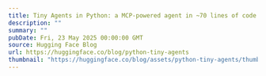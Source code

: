 ```yaml
---
title: Tiny Agents in Python: a MCP-powered agent in ~70 lines of code
description: ""
summary: ""
pubDate: Fri, 23 May 2025 00:00:00 GMT
source: Hugging Face Blog
url: https://huggingface.co/blog/python-tiny-agents
thumbnail: "https://huggingface.co/blog/assets/python-tiny-agents/thumbnail.png"
---
```


